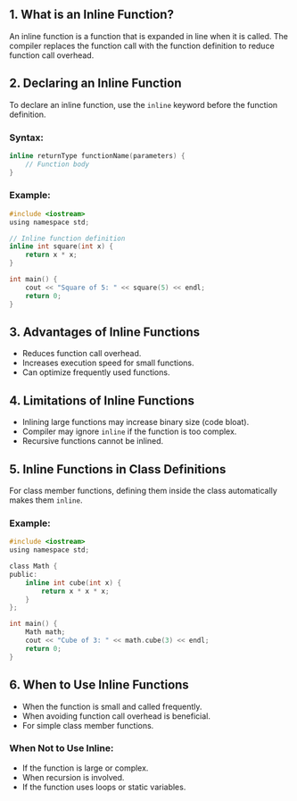 ## 1. What is an Inline Function?
An inline function is a function that is expanded in line when it is called. The compiler replaces the function call with the function definition to reduce function call overhead.

## 2. Declaring an Inline Function
To declare an inline function, use the `inline` keyword before the function definition.

### Syntax:
```c
inline returnType functionName(parameters) {
    // Function body
}
```

### Example:
```c
#include <iostream>
using namespace std;

// Inline function definition
inline int square(int x) {
    return x * x;
}

int main() {
    cout << "Square of 5: " << square(5) << endl;
    return 0;
}
```

## 3. Advantages of Inline Functions
- Reduces function call overhead.
- Increases execution speed for small functions.
- Can optimize frequently used functions.

## 4. Limitations of Inline Functions
- Inlining large functions may increase binary size (code bloat).
- Compiler may ignore `inline` if the function is too complex.
- Recursive functions cannot be inlined.

## 5. Inline Functions in Class Definitions
For class member functions, defining them inside the class automatically makes them `inline`.

### Example:
```c
#include <iostream>
using namespace std;

class Math {
public:
    inline int cube(int x) {
        return x * x * x;
    }
};

int main() {
    Math math;
    cout << "Cube of 3: " << math.cube(3) << endl;
    return 0;
}
```

## 6. When to Use Inline Functions
- When the function is small and called frequently.
- When avoiding function call overhead is beneficial.
- For simple class member functions.

### When Not to Use Inline:
- If the function is large or complex.
- When recursion is involved.
- If the function uses loops or static variables.

